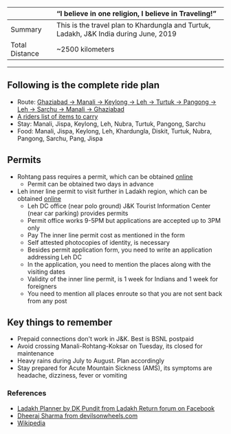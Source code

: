 | | “I believe in one religion, I believe in Traveling!”|
| :--- | :--- |
| Summary | This is the travel plan to Khardungla and Turtuk, Ladakh, J&K India during June, 2019|
| Total Distance | ~2500 kilometers |

---

## Following is the complete ride plan
* Route: [Ghaziabad -> Manali -> Keylong -> Leh -> Turtuk -> Pangong -> Leh -> Sarchu -> Manali -> Ghaziabad](route.md)
* [A riders list of items to carry](carry-list.md)
* Stay: Manali, Jispa, Keylong, Leh, Nubra, Turtuk, Pangong, Sarchu 
* Food: Manali, Jispa, Keylong, Leh, Khardungla, Diskit, Turtuk, Nubra, Pangong, Sarchu, Pang, Jispa

## Permits
* Rohtang pass requires a permit, which can be obtained [online](https://rohtangpermits.nic.in)
	* Permit can be obtained two days in advance
* Leh inner line permit to visit further in Ladakh region, which can be obtained [online](http://www.lahdclehpermit.in)
	* Leh DC office (near polo ground) J&K Tourist Information Center (near car parking) provides permits
	* Permit office works 9-5PM but applications are accepted up to 3PM only
	* Pay The inner line permit cost as mentioned in the form
	* Self attested photocopies of identity, is necessary
	* Besides permit application form, you need to write an application addressing Leh DC
	* In the application, you need to mention the places along with the visiting dates
	* Validity of the inner line permit, is 1 week for Indians and 1 week for foreigners
	* You need to mention all places enroute so that you are not sent back from any post
		
## Key things to remember
* Prepaid connections don't work in J&K. Best is BSNL postpaid
* Avoid crossing Manali-Rohtang-Koksar on Tuesday, its closed for maintenance
* Heavy rains during July to August. Plan accordingly
* Stay prepared for Acute Mountain Sickness (AMS), its symptoms are headache, dizziness, fever or vomiting

### References
* [Ladakh Planner by DK Pundit from Ladakh Return forum on Facebook](dk-pandit-guidance.md)
* [Dheeraj Sharma from devilsonwheels.com](http://devilonwheels.com)
* [Wikipedia](https://en.wikipedia.org/wiki/Leh%E2%80%93Manali_Highway)